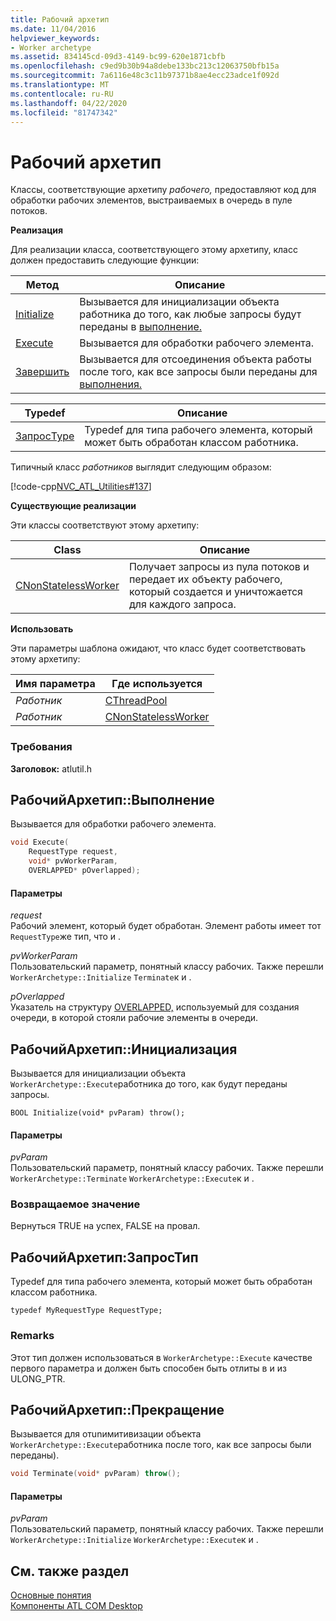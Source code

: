 ```yaml
---
title: Рабочий архетип
ms.date: 11/04/2016
helpviewer_keywords:
- Worker archetype
ms.assetid: 834145cd-09d3-4149-bc99-620e1871cbfb
ms.openlocfilehash: c9ed9b30b94a8debe133bc213c12063750bfb15a
ms.sourcegitcommit: 7a6116e48c3c11b97371b8ae4ecc23adce1f092d
ms.translationtype: MT
ms.contentlocale: ru-RU
ms.lasthandoff: 04/22/2020
ms.locfileid: "81747342"
---
```

# <a name="worker-archetype"></a>Рабочий архетип

Классы, соответствующие архетипу *рабочего,* предоставляют код для обработки рабочих элементов, выстраиваемых в очередь в пуле потоков.

**Реализация**

Для реализации класса, соответствующего этому архетипу, класс должен предоставить следующие функции:

|Метод|Описание|
|------------|-----------------|
|[Initialize](#initialize)|Вызывается для инициализации объекта работника до того, как любые запросы будут переданы в [выполнение.](#execute)|
|[Execute](#execute)|Вызывается для обработки рабочего элемента.|
|[Завершить](#terminate)|Вызывается для отсоединения объекта работы после того, как все запросы были переданы для [выполнения.](#execute)|

|Typedef|Описание|
|-------------|-----------------|
|[ЗапросType](#requesttype)|Typedef для типа рабочего элемента, который может быть обработан классом работника.|

Типичный класс *работников* выглядит следующим образом:

[!code-cpp[NVC_ATL_Utilities#137](../../atl/codesnippet/cpp/worker-archetype_1.cpp)]

**Существующие реализации**

Эти классы соответствуют этому архетипу:

|Class|Описание|
|-----------|-----------------|
|[CNonStatelessWorker](../../atl/reference/cnonstatelessworker-class.md)|Получает запросы из пула потоков и передает их объекту рабочего, который создается и уничтожается для каждого запроса.|

**Использовать**

Эти параметры шаблона ожидают, что класс будет соответствовать этому архетипу:

|Имя параметра|Где используется|
|--------------------|-------------|
|*Работник*|[CThreadPool](../../atl/reference/cthreadpool-class.md)|
|*Работник*|[CNonStatelessWorker](../../atl/reference/cnonstatelessworker-class.md)|

### <a name="requirements"></a>Требования

**Заголовок:** atlutil.h

## <a name="workerarchetypeexecute"></a><a name="execute"></a>РабочийАрхетип::Выполнение

Вызывается для обработки рабочего элемента.

```cpp
void Execute(
    RequestType request,
    void* pvWorkerParam,
    OVERLAPPED* pOverlapped);
```

#### <a name="parameters"></a>Параметры

*request*<br/>
Рабочий элемент, который будет обработан. Элемент работы имеет тот `RequestType`же тип, что и .

*pvWorkerParam*<br/>
Пользовательский параметр, понятный классу рабочих. Также перешли `WorkerArchetype::Initialize` `Terminate`к и .

*pOverlapped*<br/>
Указатель на структуру [OVERLAPPED,](/windows/win32/api/minwinbase/ns-minwinbase-overlapped) используемый для создания очереди, в которой стояли рабочие элементы в очереди.

## <a name="workerarchetypeinitialize"></a><a name="initialize"></a>РабочийАрхетип::Инициализация

Вызывается для инициализации объекта `WorkerArchetype::Execute`работника до того, как будут переданы запросы.

```
BOOL Initialize(void* pvParam) throw();
```

#### <a name="parameters"></a>Параметры

*pvParam*<br/>
Пользовательский параметр, понятный классу рабочих. Также перешли `WorkerArchetype::Terminate` `WorkerArchetype::Execute`к и .

### <a name="return-value"></a>Возвращаемое значение

Вернуться TRUE на успех, FALSE на провал.

## <a name="workerarchetyperequesttype"></a><a name="requesttype"></a>РабочийАрхетип:ЗапросТип

Typedef для типа рабочего элемента, который может быть обработан классом работника.

```
typedef MyRequestType RequestType;
```

### <a name="remarks"></a>Remarks

Этот тип должен использоваться в `WorkerArchetype::Execute` качестве первого параметра и должен быть способен быть отлиты в и из ULONG_PTR.

## <a name="workerarchetypeterminate"></a><a name="terminate"></a>РабочийАрхетип::Прекращение

Вызывается для отunимитивизации объекта `WorkerArchetype::Execute`работника после того, как все запросы были переданы).

```cpp
void Terminate(void* pvParam) throw();
```

#### <a name="parameters"></a>Параметры

*pvParam*<br/>
Пользовательский параметр, понятный классу рабочих. Также перешли `WorkerArchetype::Initialize` `WorkerArchetype::Execute`к и .

## <a name="see-also"></a>См. также раздел

[Основные понятия](../../atl/active-template-library-atl-concepts.md)<br/>
[Компоненты ATL COM Desktop](../../atl/atl-com-desktop-components.md)
